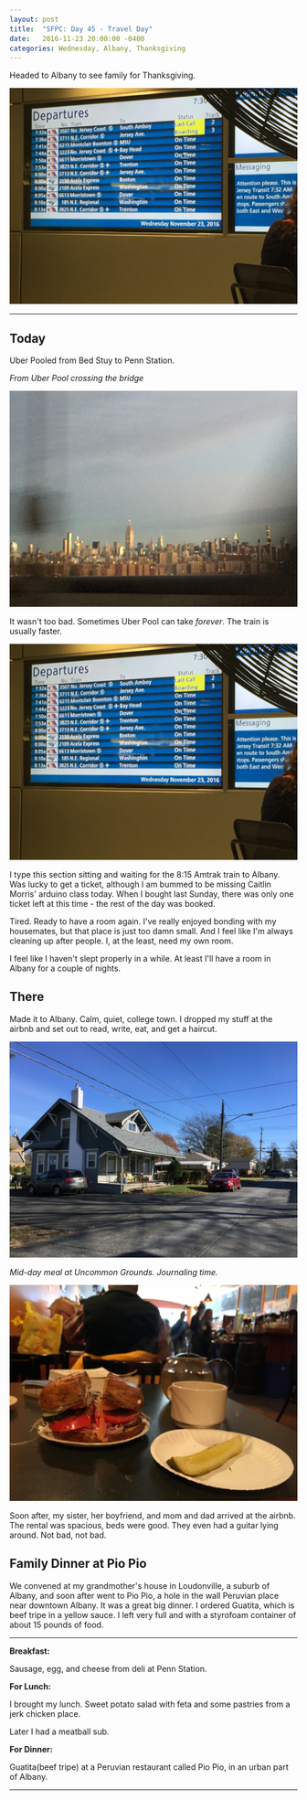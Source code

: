```yaml
---
layout: post
title:  "SFPC: Day 45 - Travel Day"
date:   2016-11-23 20:00:00 -0400
categories: Wednesday, Albany, Thanksgiving
---
```


Headed to Albany to see family for Thanksgiving.

![iphones](/images/IMG_6092.jpg)

-----

<h2>Today</h2>

Uber Pooled from Bed Stuy to Penn Station.

*From Uber Pool crossing the bridge*

![iphones](/images/IMG_6090.JPG)

It wasn't too bad. Sometimes Uber Pool can take *forever*. The train is usually faster.

![iphones](/images/IMG_6092.JPG)

I type this section sitting and waiting for the 8:15 Amtrak train to Albany. Was lucky to get a ticket, although I am bummed to be missing Caitlin Morris' arduino class today. When I bought last Sunday, there was only one ticket left at this time - the rest of the day was booked.

Tired. Ready to have a room again. I've really enjoyed bonding with my housemates, but that place is just too damn small. And I feel like I'm always cleaning up after people. I, at the least, need my own room.

I feel like I haven't slept properly in a while. At least I'll have a room in Albany for a couple of nights.

<h2>There</h2>

Made it to Albany. Calm, quiet, college town. I dropped my stuff at the airbnb and set out to read, write, eat, and get a haircut.

![iphones](/images/IMG_6106.jpg)

*Mid-day meal at Uncommon Grounds. Journaling time.*

![iphones](/images/IMG_6111.jpg)

Soon after, my sister, her boyfriend, and mom and dad arrived at the airbnb. The rental was spacious, beds were good. They even had a guitar lying around. Not bad, not bad.

<h2>Family Dinner at Pio Pio</h2>

We convened at my grandmother's house in Loudonville, a suburb of Albany, and soon after went to Pio Pio, a hole in the wall Peruvian place near downtown Albany. It was a great big dinner. I ordered Guatita, which is beef tripe in a yellow sauce. I left very full and with a styrofoam container of about 15 pounds of food.

-----

**Breakfast:**

Sausage, egg, and cheese from deli at Penn Station.

**For Lunch:**

I brought my lunch. Sweet potato salad with feta and some pastries from a jerk chicken place.

Later I had a meatball sub.

**For Dinner:**

Guatita(beef tripe) at a Peruvian restaurant called Pio Pio, in an urban part of Albany.


-----
